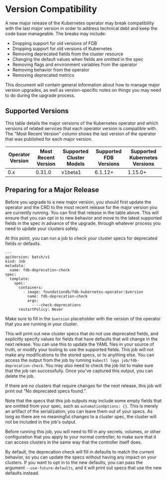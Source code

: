 # Version Compatibility

A new major release of the Kubernetes operator may break compatibility with the
last major version in order to address technical debt and keep the code base
manageable. The breaks may include:

* Dropping support for old versions of FDB
* Dropping support for old versions of Kubernetes
* Removing deprecated fields from the cluster resource
* Changing the default values when fields are omitted in the spec
* Removing flags and environment variables from the operator
* Removing behavior from the operator
* Removing deprecated metrics

This document will contain general information about how to manage major version
upgrades, as well as version-specific notes on things you may need to do during
the upgrade process.

## Supported Versions

This table details the major versions of the Kubernetes operator and which
versions of related services that each operator version is compatible with. The
"Most Recent Version" column shows the last version of the operator that was
published for each major version.

| Operator Version  | Most Recent Version | Supported Cluster Models  | Supported FDB Versions  | Supported Kubernetes Versions |
| ----------------- | ------------------- | ------------------------- | ----------------------- | ----------------------------- |
| 0.x               | 0.31.0              | v1beta1                   | 6.1.12+                 | 1.15.0+                       |

## Preparing for a Major Release

Before you upgrade to a new major version, you should first update the operator
and the CRD to the most recent release for the major version you are currently
running. You can find that release in the table above. This will ensure that you
can opt in to new behavior and move to the latest supported fields in the spec
in advance of the upgrade, through whatever process you need to update your
clusters safely.

At this point, you can run a job to check your cluster specs for deprecated
fields or defaults. 

	--- 
	apiVersion: batch/v1
	kind: Job
	metadata:
	  name: fdb-deprecation-check
	spec:
	  template:
	    spec:
	      containers:
	        - image: foundationdb/fdb-kubernetes-operator:$version
	          name: fdb-deprecation-check
	          args:
	            - --check-deprecations
	      restartPolicy: Never

Make sure to fill in the `$version` placeholder with the version of the operator
that you are running in your cluster.

This will print out new cluster specs that do not use deprecated fields, and
explicitly specify values for fields that have defaults that will change in the
next release. You can use this to update the YAML files in your source of truth,
or modify your tooling to use the supported fields. This job will not make any
modifications to the stored specs, or to anything else. You can access the
output from the job by running `kubectl logs job/fdb-deprecation-check`. You
may also need to check the job list to make sure that the job ran successfully.
Once you've captured this output, you can delete the job.

If there are no clusters that require changes for the next release, this job
will print out "No deprecated specs found.".

Note that the specs that this job outputs may include some empty fields that
are omitted from your spec, such as `automationOptions: {}`. This is merely an
artifact of the serialization; you can leave them out of your specs. As long as
there are no meaningful changes to a cluster spec, the cluster will not be
included in the job's output.

Before running this job, you will need to fill in any secrets, volumes, or other
configuration that you apply to your normal controller, to make sure that it
can access clusters in the same way that the controller itself does.

By default, the deprecation check will fill in defaults to match the current
behavior, so you can update the specs without having any impact on your
clusters. If you want to opt in to the new defaults, you can pass the argument
`--use-future-defaults`, and it will print out specs that use the new defaults
instead.